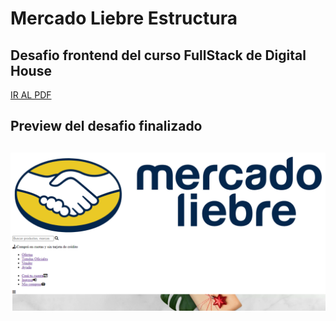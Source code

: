# Mercado Liebre Estructura

## Desafio frontend del curso FullStack de Digital House

<a href="https://github.com/Kaiael24/Mercado_Liebre-Maquetado/blob/master/Desafio/MercadoLiebre_I.pdf">IR AL PDF</a>

<h2>Preview del desafio finalizado<h2>

<img src="https://github.com/Kaiael24/Mercado_Liebre-Maquetado/blob/master/public/images/desafio.png">

